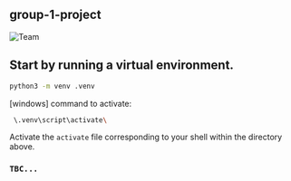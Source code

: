 ## group-1-project

![Team][1]

[1]: https://lh3.googleusercontent.com/JadIRLYDNN06XIct3PWDJtN09APGClNxeCuzuiPfr41PkDndSuziJ4v_CPhBBTiVYVHwAd0=s170

## Start by running a virtual environment. 
```sh
python3 -m venv .venv 
```
[windows] command to activate: 
```sh 
 \.venv\script\activate\
```
Activate the ```activate``` file corresponding to your shell within the directory above.

### ```TBC...```
